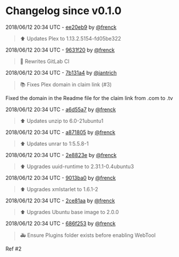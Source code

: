 # Changelog since v0.1.0

2018/06/12 20:34 UTC - [ee20eb9](https://github.com/hassio-addons/addon-plex/commit/ee20eb975b186cc9529badc3ccca37bc040d20cb) by [@frenck](https://github.com/frenck)
> :arrow_up: Updates Plex to 1.13.2.5154-fd05be322 

2018/06/12 20:34 UTC - [9631f20](https://github.com/hassio-addons/addon-plex/commit/9631f20947402ad72127ee994ffa8ead5df68085) by [@frenck](https://github.com/frenck)
> :rocket: Rewrites GitLab CI 

2018/06/12 20:34 UTC - [7b131a4](https://github.com/hassio-addons/addon-plex/commit/7b131a4e3c8c038b9049a66e4f2aee51f2997712) by [@iantrich](https://github.com/iantrich)
> :books: Fixes Plex domain in claim link (#3)

Fixed the domain in the Readme file for the claim link from .com to .tv 

2018/06/12 20:34 UTC - [a6d55a7](https://github.com/hassio-addons/addon-plex/commit/a6d55a7ca5b9f736de41ed2af16d95dc551e8ac9) by [@frenck](https://github.com/frenck)
> :arrow_up: Updates unzip to 6.0-21ubuntu1 

2018/06/12 20:34 UTC - [a871805](https://github.com/hassio-addons/addon-plex/commit/a871805557326eb129fcd80032910d92196229fc) by [@frenck](https://github.com/frenck)
> :arrow_up: Updates unrar to 1:5.5.8-1 

2018/06/12 20:34 UTC - [2e8823e](https://github.com/hassio-addons/addon-plex/commit/2e8823e105ba0ad55e4e1b5592f1b58a0df13f80) by [@frenck](https://github.com/frenck)
> :arrow_up: Upgrades uuid-runtime to 2.31.1-0.4ubuntu3 

2018/06/12 20:34 UTC - [9013ba0](https://github.com/hassio-addons/addon-plex/commit/9013ba0b2fd9ef6539397b52a7d66a9be2e9f817) by [@frenck](https://github.com/frenck)
> :arrow_up: Upgrades xmlstarlet to 1.6.1-2 

2018/06/12 20:34 UTC - [2ce81aa](https://github.com/hassio-addons/addon-plex/commit/2ce81aabb65f5fdee6ac47e771f0d316141b8013) by [@frenck](https://github.com/frenck)
> :arrow_up: Upgrades Ubuntu base image to 2.0.0 

2018/06/12 20:34 UTC - [686f253](https://github.com/hassio-addons/addon-plex/commit/686f253225c63b9b84842ac182c0e8ca30c40353) by [@frenck](https://github.com/frenck)
> :ambulance: Ensure Plugins folder exists before enabling WebTool

Ref #2 

